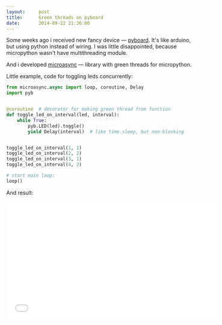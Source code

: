 ```yaml
---
layout:     post
title:      Green threads on pyboard
date:       2014-09-22 21:36:00
---
```


Some weeks ago i received new fancy device &mdash; [pyboard](http://micropython.org/).
It's like arduino, but using python instead of wiring. I was little disappointed, because micropython wasn't have multithreading module.

And i developed [microasync](https://github.com/nvbn/microasync) &mdash; library with green threads for micropython.

Little example, code for toggling leds concurrently:

```python
from microasync.async import loop, coroutine, Delay
import pyb


@coroutine  # decorator for making green thread from function
def toggle_led_on_interval(led, interval):
    while True:
        pyb.LED(led).toggle()
        yield Delay(interval)  # like time.sleep, but non-blocking


toggle_led_on_interval(1, 1)
toggle_led_on_interval(2, 2)
toggle_led_on_interval(3, 1)
toggle_led_on_interval(4, 2)

# start main loop:
loop()
```

And result:

<iframe width="560" height="315" src="//www.youtube.com/embed/xTzie-bQh8M" frameborder="0" allowfullscreen></iframe>
